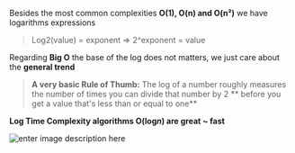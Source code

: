 Besides the most common complexities **O(1), O(n) and O(n²)** we have logarithms expressions
>Log2(value) = exponent    ⇒  2^exponent = value  

Regarding **Big O**  the base of the log does not matters, we just care about the **general trend**

>**A very basic Rule of Thumb:**
>The log of a number roughly measures the number of times you can divide that number by 2  ** before you get a value that's less than or equal to one**

**Log Time Complexity algorithms O(log*n*) are great ~ fast**

![enter image description here](https://danielmiessler.com/images/big-o-chart-tutorial-bazar-aymptotic-notations-1.png.webp)
